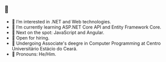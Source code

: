 ## 👋

<!--
**gspolima/gspolima** is a ✨ _special_ ✨ repository because its `README.md` (this file) appears on your GitHub profile.

Here are some ideas to get you started:

- 🔭 I’m currently working on ...
- 🌱 I’m currently learning ...
- 👯 I’m looking to collaborate on ...
- 🤔 I’m looking for help with ...
- 💬 Ask me about ...
- 📫 How to reach me: ...
- 😄 Pronouns: ...
- ⚡ Fun fact: ...
-->

- 🔎 I’m interested in .NET and Web technologies.
- 🌱 I’m currently learning ASP.NET Core API and Entity Framework Core.
- 🎯 Next on the spot: JavaScript and Angular.
- 📝 Open for hiring.
- 🏫 Undergoing Associate's deegre in Computer Programming at Centro Universitário Estácio do Ceará.
- 🤠 Pronouns: He/Him.
